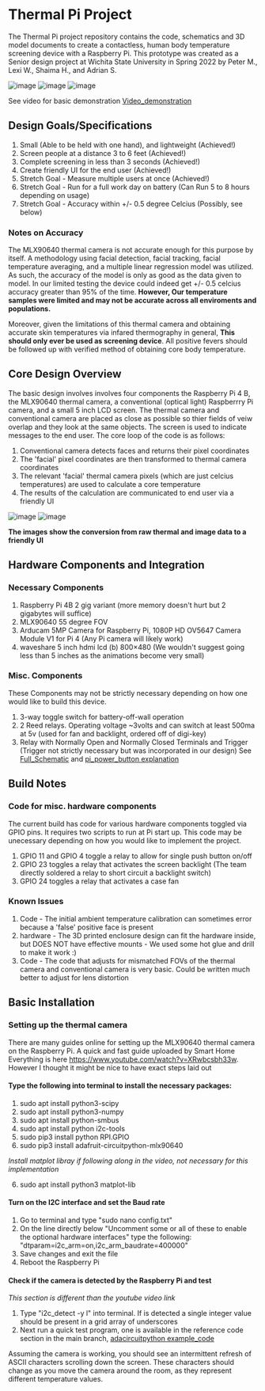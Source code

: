 # Thermal Pi Project
The Thermal Pi project repository contains the code, schematics and 3D model documents to create a contactless, human body temperature screening device with a Raspberry Pi. This prototype was created as a Senior design project at Wichita State University in Spring 2022 by Peter M., Lexi W., Shaima H., and Adrian S.


![image](https://user-images.githubusercontent.com/99409502/183681615-91228a1e-6a97-4f3c-8c00-d679fa8c1665.png)
![image](https://user-images.githubusercontent.com/99409502/183681972-60288032-311e-4323-a0b5-ae1a2fa4eb10.png)
![image](https://user-images.githubusercontent.com/99409502/183682458-b8451d3c-55b2-4d2e-822c-af865bdd11c3.png)

See video for basic demonstration [Video_demonstration](https://github.com/peterWSU109/ThermalPi/blob/796d23c62aa1abba13014b9afdf617d7c37640e8/images_videos/Thermal%20Scanner%20Demo.mp4)


## Design Goals/Specifications

1) Small (Able to be held with one hand), and lightweight (Achieved!)
2) Screen people at a distance 3 to 6 feet (Achieved!)
3) Complete screening in less than 3 seconds (Achieved!)
4) Create friendly UI for the end user (Achieved!)
5) Stretch Goal - Measure multiple users at once (Achieved!)
6) Stretch Goal - Run for a full work day on battery (Can Run 5 to 8 hours depending on usage)
7) Stretch Goal - Accuracy within +/- 0.5 degree Celcius (Possibly, see below)

### Notes on Accuracy
The MLX90640 thermal camera is not accurate enough for this purpose by itself. A methodology using facial detection, facial tracking, facial temperature averaging, and a multiple linear regression model was utilized. As such, the accuracy of the model is only as good as the data given to model. In our limited testing the device could indeed get +/- 0.5 celcius accuracy greater than 95% of the time. **However, Our temperature samples were limited and may not be accurate across all enviroments and populations.**

Moreover, given the limitations of this thermal camera and obtaining accurate skin temperatures via infared thermography in general, **This should only ever be used as screening device**. All positive fevers should be followed up with verified method of obtaining core body temperature.

## Core Design Overview
The basic design involves involves four components the Raspberry Pi 4 B, the MLX90640 thermal camera, a conventional (optical light) Raspberrry Pi camera, and a small 5 inch LCD screen. The thermal camera and conventional camera are placed as close as possible so thier fields of veiw overlap and they look at the same objects. The screen is used to indicate messages to the end user. The core loop of the code is as follows:

1) Conventional camera detects faces and returns their pixel coordinates
2) The 'facial' pixel coordinates are then transformed to thermal camera coordinates
3) The relevant 'facial' thermal camera pixels (which are just celcius temperatures) are used to calculate a core temperature
4) The results of the calculation are communicated to end user via a friendly UI

![image](https://user-images.githubusercontent.com/99409502/183878792-c5ec24fb-e5d1-4133-99b2-cbb46d1a874b.png)
![image](https://user-images.githubusercontent.com/99409502/183878865-9a9539d5-b326-4009-9476-f518b094951c.png)

**The images show the conversion from raw thermal and image data to a friendly UI**

## Hardware Components and Integration

### Necessary Components

1) Raspberry Pi 4B 2 gig variant (more memory doesn't hurt but 2 gigabytes will suffice)
2) MLX90640 55 degree FOV
3) Arducam 5MP Camera for Raspberry Pi, 1080P HD OV5647 Camera Module V1 for Pi 4 (Any Pi camera will likely work)
4) waveshare 5 inch hdmi lcd (b) 800×480 (We wouldn't suggest going less than 5 inches as the animations become very small)

### Misc. Components
These Components may not be strictly necessary depending on how one would like to build this device.
1) 3-way toggle switch for battery-off-wall operation
2) 2 Reed relays. Operating voltage ~3volts and can switch at least 500ma at 5v (used for fan and backlight, ordered off of digi-key)
3) Relay with Normally Open and Normally Closed Terminals and Trigger (Trigger not strictly necessary but was incorporated in our design)
See [Full_Schematic](https://github.com/peterWSU109/ThermalPi/blob/0f1ca807e247e0bf635c6557d95f849d3ba87a80/Senior%20Design%20Schematic%20BOTH.png) and [pi_power_button explanation](https://github.com/peterWSU109/ThermalPi/blob/59b25400a38b9f8c12cb0b1cb150e04c7f70e910/Pi_Power_Button_Explanation.jpg)

## Build Notes

### Code for misc. hardware components
The current build has code for various hardware components toggled via GPIO pins. It requires two scripts to run at Pi start up.
This code may be unecessary depending on how you would like to implement the project.
1) GPIO 11 and GPIO 4 toggle a relay to allow for single push button on/off 
2) GPIO 23 toggles a relay that activates the screen backlight (The team directly soldered a relay to short circuit a backlight switch)
3) GPIO 24 toggles a relay that activates a case fan

### Known Issues

1) Code - The initial ambient temperature calibration can sometimes error because a 'false' positive face is present
2) hardware - The 3D printed enclosure design can fit the hardware inside, but DOES NOT have effective mounts - We used some hot glue and drill to make it work :)
3) Code - The code that adjusts for mismatched FOVs of the thermal camera and conventional camera is very basic. Could be written much better to adjust for lens distortion

## Basic Installation

### Setting up the thermal camera
There are many guides online for setting up the MLX90640 thermal camera on the Raspberry Pi.
A quick and fast guide uploaded by Smart Home Everything is here https://www.youtube.com/watch?v=XRwbcsbh33w.
However I thought it might be nice to have exact steps laid out

#### Type the following into terminal to install the necessary packages:
1) sudo apt install python3-scipy
2) sudo apt install python3-numpy
3) sudo apt install python-smbus
4) sudo apt install python i2c-tools
5) sudo pip3 install python RPI.GPIO
6) sudo pip3 install adafruit-circuitpython-mlx90640

 *Install matplot libray if following along in the video, not necessary for this implementation*
 
 6) sudo apt install python3 matplot-lib

#### Turn on the I2C interface and set the Baud rate
1) Go to terminal and type "sudo nano config.txt"
2) On the line directly below "Uncomment some or all of these to enable the optional hardware interfaces" type the following:
      "dtparam=i2c_arm=on,i2c_arm_baudrate=400000"
3) Save changes and exit the file
4) Reboot the Raspberry Pi

#### Check if the camera is detected by the Raspberry Pi and test
*This section is different than the youtube video link*
1) Type "i2c_detect -y l" into terminal. If is detected a single integer value should be present in a grid array of underscores
2) Next run a quick test program, one is available in the reference code section in the main branch, [adacircuitpython example_code](https://github.com/peterWSU109/ThermalPi/blob/01376b959330d6dd1ddbc45c62da55b1f1fccd90/Reference_Code/Thermal_Camera_Example_Code.py)

Assuming the camera is working, you should see an intermittent refresh of ASCII characters scrolling down the screen. These characters should change as you move the camera around the room, as they represent different temperature values.
